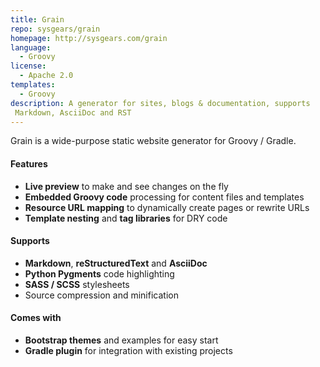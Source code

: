 ```yaml
---
title: Grain
repo: sysgears/grain
homepage: http://sysgears.com/grain
language:
  - Groovy
license:
  - Apache 2.0
templates:
  - Groovy
description: A generator for sites, blogs & documentation, supports
 Markdown, AsciiDoc and RST
---
```


Grain is a wide-purpose static website generator for Groovy / Gradle.

#### Features

 - **Live preview** to make and see changes on the fly
 - **Embedded Groovy code** processing for content files and templates
 - **Resource URL mapping** to dynamically create pages or rewrite URLs
 - **Template nesting** and **tag libraries** for DRY code

#### Supports

 - **Markdown**, **reStructuredText** and **AsciiDoc**
 - **Python Pygments** code highlighting
 - **SASS / SCSS** stylesheets
 - Source compression and minification

#### Comes with

 - **Bootstrap themes** and examples for easy start
 - **Gradle plugin** for integration with existing projects
